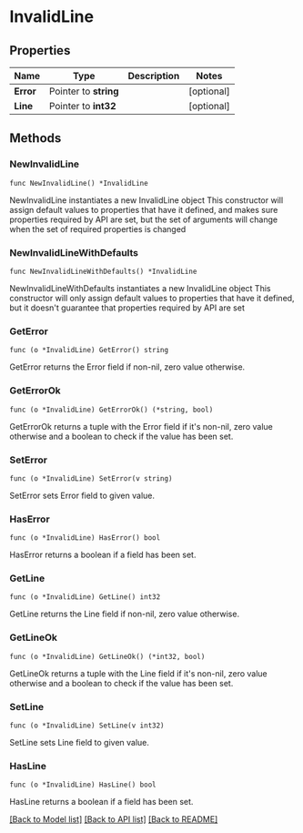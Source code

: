 # InvalidLine

## Properties

Name | Type | Description | Notes
------------ | ------------- | ------------- | -------------
**Error** | Pointer to **string** |  | [optional] 
**Line** | Pointer to **int32** |  | [optional] 

## Methods

### NewInvalidLine

`func NewInvalidLine() *InvalidLine`

NewInvalidLine instantiates a new InvalidLine object
This constructor will assign default values to properties that have it defined,
and makes sure properties required by API are set, but the set of arguments
will change when the set of required properties is changed

### NewInvalidLineWithDefaults

`func NewInvalidLineWithDefaults() *InvalidLine`

NewInvalidLineWithDefaults instantiates a new InvalidLine object
This constructor will only assign default values to properties that have it defined,
but it doesn't guarantee that properties required by API are set

### GetError

`func (o *InvalidLine) GetError() string`

GetError returns the Error field if non-nil, zero value otherwise.

### GetErrorOk

`func (o *InvalidLine) GetErrorOk() (*string, bool)`

GetErrorOk returns a tuple with the Error field if it's non-nil, zero value otherwise
and a boolean to check if the value has been set.

### SetError

`func (o *InvalidLine) SetError(v string)`

SetError sets Error field to given value.

### HasError

`func (o *InvalidLine) HasError() bool`

HasError returns a boolean if a field has been set.

### GetLine

`func (o *InvalidLine) GetLine() int32`

GetLine returns the Line field if non-nil, zero value otherwise.

### GetLineOk

`func (o *InvalidLine) GetLineOk() (*int32, bool)`

GetLineOk returns a tuple with the Line field if it's non-nil, zero value otherwise
and a boolean to check if the value has been set.

### SetLine

`func (o *InvalidLine) SetLine(v int32)`

SetLine sets Line field to given value.

### HasLine

`func (o *InvalidLine) HasLine() bool`

HasLine returns a boolean if a field has been set.


[[Back to Model list]](../README.md#documentation-for-models) [[Back to API list]](../README.md#documentation-for-api-endpoints) [[Back to README]](../README.md)


